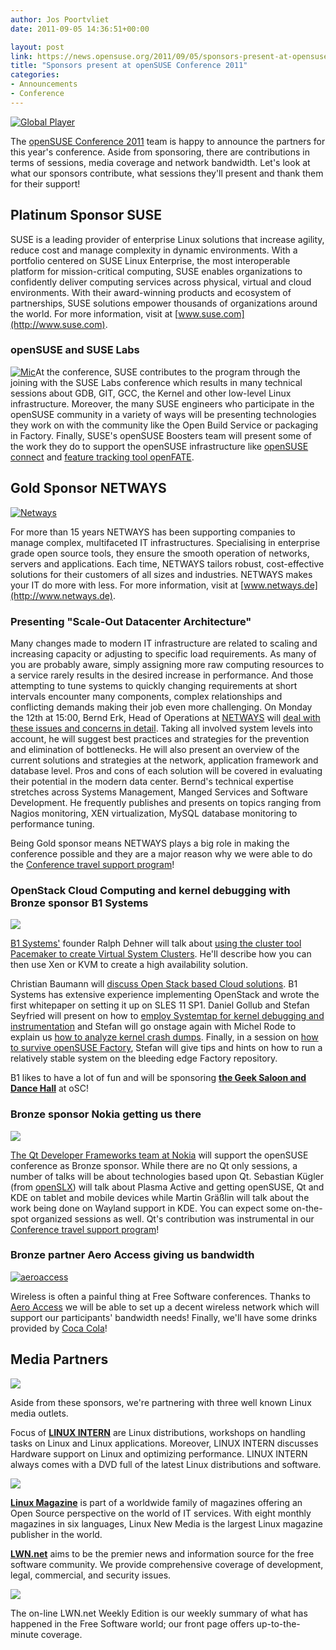 ```yaml
---
author: Jos Poortvliet
date: 2011-09-05 14:36:51+00:00

layout: post
link: https://news.opensuse.org/2011/09/05/sponsors-present-at-opensuse-conference-2011/
title: "Sponsors present at openSUSE Conference 2011"
categories:
- Announcements
- Conference
---
```

[![Global Player](http://farm4.static.flickr.com/3161/3574392846_68f6ca215d_m.jpg)](http://www.flickr.com/photos/29487767@N02/3574392846/)

The [openSUSE Conference 2011](http://conference.opensuse.org) team is happy to announce the partners for this year's conference. Aside from sponsoring, there are contributions in terms of sessions, media coverage and network bandwidth. Let's look at what our sponsors contribute, what sessions they'll present and thank them for their support!
<!-- more -->


## Platinum Sponsor SUSE


SUSE is a leading provider of enterprise Linux solutions that increase agility, reduce cost and manage complexity in dynamic environments. With a portfolio centered on SUSE Linux Enterprise, the most interoperable platform for mission-critical computing, SUSE enables organizations to confidently deliver computing services across physical, virtual and cloud environments. With their award-winning products and ecosystem of partnerships, SUSE solutions empower thousands of organizations around the world. For more information, visit at [www.suse.com](http://www.suse.com).


### openSUSE and SUSE Labs


[![Mic](http://farm3.static.flickr.com/2046/2082535909_2015fda548_m.jpg)](http://www.flickr.com/photos/billselak/2082535909/)At the conference, SUSE contributes to the program through the joining with the SUSE Labs conference which results in many technical sessions about GDB, GIT, GCC, the Kernel and other low-level Linux infrastructure. Moreover, the many SUSE engineers who participate in the openSUSE community in a variety of ways will be presenting technologies they work on with the community like the Open Build Service or packaging in Factory. Finally, SUSE's openSUSE Boosters team will present some of the work they do to support the openSUSE infrastructure like [openSUSE connect](http://connect.opensuse.org) and [feature tracking tool openFATE](http://features.opensuse.org).


## Gold Sponsor NETWAYS




[![Netways](http://conference.opensuse.org/wp-content/uploads/logo-white.jpg)](http://www.netways.de/)


For more than 15 years NETWAYS has been supporting companies to manage complex, multifaceted IT infrastructures. Specialising in enterprise grade open source tools, they ensure the smooth operation of networks, servers and applications. Each time, NETWAYS tailors robust, cost-effective solutions for their customers of all sizes and industries. NETWAYS makes your IT do more with less. For more information, visit at [www.netways.de](http://www.netways.de).


### Presenting "Scale-Out Datacenter Architecture"


Many changes made to modern IT infrastructure are related to scaling and increasing capacity or adjusting to specific load requirements. As many of you are probably aware, simply assigning more raw computing resources to a service rarely results in the desired increase in performance. And those attempting to tune systems to quickly changing requirements at short intervals encounter many components, complex relationships and conflicting demands making their job even more challenging. On Monday the 12th at 15:00, Bernd Erk, Head of Operations at [NETWAYS](http://www.netways.de/) will [deal with these issues and concerns in detail](http://conference.opensuse.org/indico//contributionDisplay.py?contribId=151&confId=2). Taking all involved system levels into account, he will suggest best practices and strategies for the prevention and elimination of bottlenecks. He will also present an overview of the current solutions and strategies at the network, application framework and database level. Pros and cons of each solution will be covered in evaluating their potential in the modern data center. Bernd's technical expertise stretches across Systems Management, Manged Services and Software Development. He frequently publishes and presents on topics ranging from Nagios monitoring, XEN virtualization, MySQL database monitoring to performance tuning.

Being Gold sponsor means NETWAYS plays a big role in making the conference possible and they are a major reason why we were able to do the [Conference travel support program](https://news.opensuse.org/2011/07/23/travel-sponsorship-program/)!


### OpenStack Cloud Computing and kernel debugging with Bronze sponsor B1 Systems




[![](http://conference.opensuse.org/wp-content/uploads/Logo-B1-systems.png)](http://www.b1-systems.de/)


[B1 Systems'](www.b1-systems.de) founder Ralph Dehner will talk about [using the cluster tool Pacemaker to create Virtual System Clusters](http://conference.opensuse.org/indico//contributionDisplay.py?contribId=53&sessionId=3&confId=2). He'll describe how you can then use Xen or KVM to create a high availability solution.

Christian Baumann will [discuss Open Stack based Cloud solutions](http://conference.opensuse.org/indico//contributionDisplay.py?contribId=51&confId=2). B1 Systems has extensive experience implementing OpenStack and wrote the first whitepaper on setting it up on SLES 11 SP1. Daniel Gollub and Stefan Seyfried will present on how to [employ Systemtap for kernel debugging and instrumentation](http://conference.opensuse.org/indico//contributionDisplay.py?contribId=49&sessionId=7&confId=2) and Stefan will go onstage again with Michel Rode to explain us [how to analyze kernel crash dumps](http://conference.opensuse.org/indico//contributionDisplay.py?contribId=50&sessionId=7&confId=2). Finally, in a session on [how to survive openSUSE Factory](http://conference.opensuse.org/indico//contributionDisplay.py?contribId=48&sessionId=6&confId=2), Stefan will give tips and hints on how to run a relatively stable system on the bleeding edge Factory repository.

B1 likes to have a lot of fun and will be sponsoring [**the Geek Saloon and Dance Hall**](http://conference.opensuse.org/social-event/) at oSC!


### Bronze sponsor Nokia getting us there




[![](http://conference.opensuse.org/wp-content/uploads/Qt_logostrap_CMYK_smaller.png)](http://www.b1-systems.de/)


[The Qt Developer Frameworks team at Nokia](http://qt.nokia.com/) will support the openSUSE conference as Bronze sponsor. While there are no Qt only sessions, a number of talks will be about technologies based upon Qt. Sebastian Kügler (from [openSLX](http://XXXXXXXXXXXX)) will talk about Plasma Active and getting openSUSE, Qt and KDE on tablet and mobile devices while Martin Gräßlin will talk about the work being done on Wayland support in KDE. You can expect some on-the-spot organized sessions as well. Qt's contribution was instrumental in our [Conference travel support program](https://news.opensuse.org/2011/07/23/travel-sponsorship-program/)!


### Bronze partner Aero Access giving us bandwidth




[![aeroaccess](http://conference.opensuse.org/wp-content/uploads/aeroaccess.gif)](http://www.aeroaccess.de/)


Wireless is often a painful thing at Free Software conferences. Thanks to [Aero Access](http://www.aeroaccess.de/) we will be able to set up a decent wireless network which will support our participants' bandwidth needs! Finally, we'll have some drinks provided by [Coca Cola](http://cocacola.com)!


## Media Partners




[![](http://conference.opensuse.org/wp-content/uploads/LINUX-INTERN.jpeg)](http://www.pcpraxis.de/index.php?option=com_hefte&task=detail&id=145&Itemid=85)


Aside from these sponsors, we're partnering with three well known Linux media outlets.

Focus of **[LINUX INTERN](http://www.pcpraxis.de/index.php?option=com_hefte&task=detail&id=145&Itemid=85)** are Linux  distributions, workshops on handling tasks on Linux and Linux  applications. Moreover, LINUX INTERN discusses Hardware support on Linux  and optimizing performance. LINUX INTERN always comes with a DVD full  of the latest Linux distributions and software.


[![](http://conference.opensuse.org/wp-content/uploads/Logo-linux_magazin.png)](http://www.linux-magazin.de/)


**[Linux Magazine](http://www.linux-magazin.de/)** is part of a  worldwide family of magazines offering an Open Source perspective on the  world of IT services. With eight monthly magazines in six languages,  Linux New Media is the largest Linux magazine publisher in the world.

**[LWN.net](http://lwn.net)** aims to be the premier news and information source for the free software community. We provide  comprehensive coverage of development, legal, commercial, and security  issues.


[![](http://conference.opensuse.org/wp-content/uploads/yalogo.png)](http://lwn.net/)


The on-line LWN.net Weekly Edition is our weekly summary of what has happened in the Free Software world; our front page offers up-to-the-minute coverage.		
